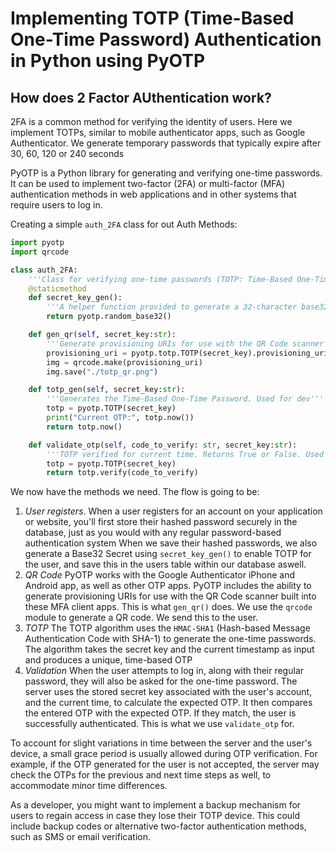 # Implementing TOTP (Time-Based One-Time Password) Authentication in Python using PyOTP

## How does 2 Factor AUthentication work?

2FA is a common method for verifying the identity of users. Here we implement TOTPs, similar to mobile authenticator apps, such as Google Authenticator. We generate temporary passwords that typically expire after 30, 60, 120 or 240 seconds

PyOTP is a Python library for generating and verifying one-time passwords. It can be used to implement two-factor (2FA) or multi-factor (MFA) authentication methods in web applications and in other systems that require users to log in.

Creating a simple `auth_2FA` class for out Auth Methods:

```python
import pyotp
import qrcode

class auth_2FA:
    '''Class for verifying one-time passwords (TOTP: Time-Based One-Time Password Algorithm). For use with Google Authenticator'''
    @staticmethod
    def secret_key_gen():
        '''A helper function provided to generate a 32-character base32 secret, compatible with Google Authenticator and other OTP apps:'''
        return pyotp.random_base32()

    def gen_qr(self, secret_key:str):
        '''Generate provisioning URIs for use with the QR Code scanner built into MFA client apps - works with the Google Authenticator iPhone and Android app'''
        provisioning_uri = pyotp.totp.TOTP(secret_key).provisioning_uri(name='nduk@duvera.co.uk', issuer_name='NDUK')
        img = qrcode.make(provisioning_uri)
        img.save("./totp_qr.png")

    def totp_gen(self, secret_key:str):
        '''Generates the Time-Based One-Time Password. Used for dev'''
        totp = pyotp.TOTP(secret_key)
        print("Current OTP:", totp.now())
        return totp.now()

    def validate_otp(self, code_to_verify: str, secret_key:str):
        '''TOTP verified for current time. Returns True or False. Used for Dev'''
        totp = pyotp.TOTP(secret_key)
        return totp.verify(code_to_verify)
```

We now have the methods we need. The flow is going to be:

1. _User registers_. When a user registers for an account on your application or website, you'll first store their hashed password securely in the database, just as you would with any regular password-based authentication system When we save their hashed passwords, we also generate a Base32 Secret using `secret_key_gen()` to enable TOTP for the user, and save this in the users table within our database aswell.
2. _QR Code_ PyOTP works with the Google Authenticator iPhone and Android app, as well as other OTP apps. PyOTP includes the ability to generate provisioning URIs for use with the QR Code scanner built into these MFA client apps. This is what `gen_qr()` does. We use the `qrcode` module to generate a QR code. We send this to the user.
3. _TOTP_ The TOTP algorithm uses the `HMAC-SHA1` (Hash-based Message Authentication Code with SHA-1) to generate the one-time passwords. The algorithm takes the secret key and the current timestamp as input and produces a unique, time-based OTP
4. _Validation_ When the user attempts to log in, along with their regular password, they will also be asked for the one-time password. The server uses the stored secret key associated with the user's account, and the current time, to calculate the expected OTP. It then compares the entered OTP with the expected OTP. If they match, the user is successfully authenticated. This is what we use `validate_otp` for.

To account for slight variations in time between the server and the user's device, a small grace period is usually allowed during OTP verification. For example, if the OTP generated for the user is not accepted, the server may check the OTPs for the previous and next time steps as well, to accommodate minor time differences.

As a developer, you might want to implement a backup mechanism for users to regain access in case they lose their TOTP device. This could include backup codes or alternative two-factor authentication methods, such as SMS or email verification.

